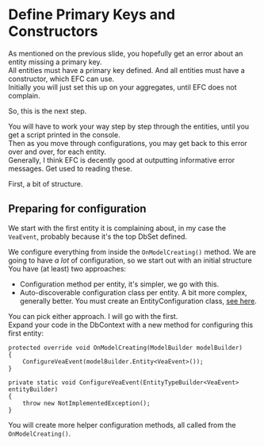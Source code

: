 # Define Primary Keys and Constructors

As mentioned on the previous slide, you hopefully get an error about an entity missing a primary key.\
All entities must have a primary key defined. And all entities must have a constructor, which EFC can use.\
Initially you will just set this up on your aggregates, until EFC does not complain.

So, this is the next step.

You will have to work your way step by step through the entities, until you get a script printed in the console.\
Then as you move through configurations, you may get back to this error over and over, for each entity.\
Generally, I think EFC is decently good at outputting informative error messages. Get used to reading these.

First, a bit of structure.

## Preparing for configuration

We start with the first entity it is complaining about, in my case the `VeaEvent`, probably because it's the top DbSet defined.

We configure everything from inside the `OnModelCreating()` method. 
We are going to have _a lot_ of configuration, so we start out with an initial structure\
You have (at least) two approaches:

* Configuration method per entity, it's simpler, we go with this.
* Auto-discoverable configuration class per entity. A bit more complex, generally better.
You must create an EntityConfiguration class, [see here](https://www.entityframeworktutorial.net/code-first/move-configurations-to-seperate-class-in-code-first.aspx).

You can pick either approach. I will go with the first.\
Expand your code in the DbContext with a new method for configuring this first entity:

```chsparp
protected override void OnModelCreating(ModelBuilder modelBuilder)
{
    ConfigureVeaEvent(modelBuilder.Entity<VeaEvent>());
}

private static void ConfigureVeaEvent(EntityTypeBuilder<VeaEvent> entityBuilder)
{
    throw new NotImplementedException();
}
```

You will create more helper configuration methods, all called from the `OnModelCreating()`.